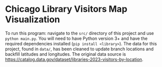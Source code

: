 # Chicago Library Visitors Map Visualization
To run this program: navigate to the `src/` directory of this project and use `python main.py`. You will need to have Python version 3+ and have the required dependencies installed (`pip install <library>`). The data for this project, found in `data/`, has been cleaned to update branch locations and backfill latitudes and longitudes. The original data source is https://catalog.data.gov/dataset/libraries-2023-visitors-by-location. 
